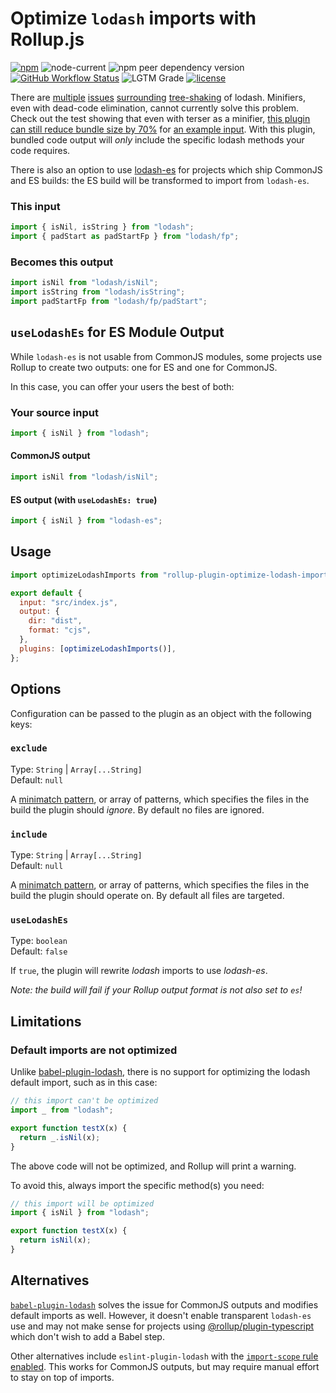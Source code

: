 # Optimize `lodash` imports with Rollup.js

[![npm](https://img.shields.io/npm/v/rollup-plugin-optimize-lodash-imports)](https://www.npmjs.com/package/rollup-plugin-optimize-lodash-imports)
![node-current](https://img.shields.io/node/v/rollup-plugin-optimize-lodash-imports)
![npm peer dependency version](https://img.shields.io/npm/dependency-version/rollup-plugin-optimize-lodash-imports/peer/rollup)
[![GitHub Workflow Status](https://img.shields.io/github/workflow/status/kyle-johnson/rollup-plugin-optimize-lodash-imports/CI)](https://github.com/kyle-johnson/rollup-plugin-optimize-lodash-imports/actions)
![LGTM Grade](https://img.shields.io/lgtm/grade/javascript/github/kyle-johnson/rollup-plugin-optimize-lodash-imports)
[![license](https://img.shields.io/npm/l/rollup-plugin-optimize-lodash-imports)](https://github.com/kyle-johnson/rollup-plugin-optimize-lodash-imports/blob/main/LICENSE)

There are [multiple](https://github.com/webpack/webpack/issues/6925) [issues](https://github.com/lodash/lodash/issues/3839) [surrounding](https://github.com/rollup/rollup/issues/1403) [tree-shaking](https://github.com/rollup/rollup/issues/691) of lodash. Minifiers, even with dead-code elimination, cannot currently solve this problem. Check out the test showing that even with terser as a minifier, [this plugin can still reduce bundle size by 70%](https://github.com/kyle-johnson/rollup-plugin-optimize-lodash-imports/blob/main/packages/rollup-plugin/tests/bundle-size.test.ts) for [an example input](https://github.com/kyle-johnson/rollup-plugin-optimize-lodash-imports/blob/main/packages/rollup-plugin/tests/fixtures/standard-and-fp.js). With this plugin, bundled code output will _only_ include the specific lodash methods your code requires.

There is also an option to use [lodash-es](https://www.npmjs.com/package/lodash-es) for projects which ship CommonJS and ES builds: the ES build will be transformed to import from `lodash-es`.

### This input

```javascript
import { isNil, isString } from "lodash";
import { padStart as padStartFp } from "lodash/fp";
```

### Becomes this output

```javascript
import isNil from "lodash/isNil";
import isString from "lodash/isString";
import padStartFp from "lodash/fp/padStart";
```

## `useLodashEs` for ES Module Output

While `lodash-es` is not usable from CommonJS modules, some projects use Rollup to create two outputs: one for ES and one for CommonJS.

In this case, you can offer your users the best of both:

### Your source input

```javascript
import { isNil } from "lodash";
```

#### CommonJS output

```javascript
import isNil from "lodash/isNil";
```

#### ES output (with `useLodashEs: true`)

```javascript
import { isNil } from "lodash-es";
```

## Usage

```javascript
import optimizeLodashImports from "rollup-plugin-optimize-lodash-imports";

export default {
  input: "src/index.js",
  output: {
    dir: "dist",
    format: "cjs",
  },
  plugins: [optimizeLodashImports()],
};
```

## Options

Configuration can be passed to the plugin as an object with the following keys:

### `exclude`

Type: `String` | `Array[...String]`<br>
Default: `null`

A [minimatch pattern](https://github.com/isaacs/minimatch), or array of patterns, which specifies the files in the build the plugin should _ignore_. By default no files are ignored.

### `include`

Type: `String` | `Array[...String]`<br>
Default: `null`

A [minimatch pattern](https://github.com/isaacs/minimatch), or array of patterns, which specifies the files in the build the plugin should operate on. By default all files are targeted.

### `useLodashEs`

Type: `boolean`<br>
Default: `false`

If `true`, the plugin will rewrite _lodash_ imports to use _lodash-es_.

_Note: the build will fail if your Rollup output format is not also set to `es`!_

## Limitations

### Default imports are not optimized

Unlike [babel-plugin-lodash](https://github.com/lodash/babel-plugin-lodash), there is no support for optimizing the lodash default import, such as in this case:

```javascript
// this import can't be optimized
import _ from "lodash";

export function testX(x) {
  return _.isNil(x);
}
```

The above code will not be optimized, and Rollup will print a warning.

To avoid this, always import the specific method(s) you need:

```javascript
// this import will be optimized
import { isNil } from "lodash";

export function testX(x) {
  return isNil(x);
}
```

## Alternatives

[`babel-plugin-lodash`](https://www.npmjs.com/package/babel-plugin-lodash) solves the issue for CommonJS outputs and modifies default imports as well. However, it doesn't enable transparent `lodash-es` use and may not make sense for projects using [@rollup/plugin-typescript](https://www.npmjs.com/package/@rollup/plugin-typescript) which don't wish to add a Babel step.

Other alternatives include `eslint-plugin-lodash` with the [`import-scope` rule enabled](https://github.com/wix/eslint-plugin-lodash/blob/HEAD/docs/rules/import-scope.md). This works for CommonJS outputs, but may require manual effort to stay on top of imports.
